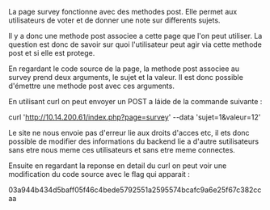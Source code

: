 La page survey fonctionne avec des methodes post. 
Elle permet aux utilisateurs de voter et de donner une note sur differents sujets.

Il y a donc une methode post associee a cette page que l'on peut utiliser. La question est donc de savoir sur quoi l'utilisateur peut agir via cette methode post et si elle est protege.

En regardant le code source de la page, la methode post associee au survey prend deux arguments, le sujet et la valeur. Il est donc possible d'émettre une methode post avec ces arguments.

En utilisant curl on peut envoyer un POST a láide de la commande suivante :

curl 'http://10.14.200.61/index.php?page=survey' --data 'sujet=1&valeur=12'

Le site ne nous envoie pas d'erreur lie aux droits d'acces etc, il ets donc possible de modifier des informations du backend lie a d'autre sutilisateurs sans etre nous meme ces utilisateurs et sans etre meme connectes.

Ensuite en regardant la reponse en detail du curl on peut voir une modification du code source avec le flag qui apparait :

03a944b434d5baff05f46c4bede5792551a2595574bcafc9a6e25f67c382ccaa